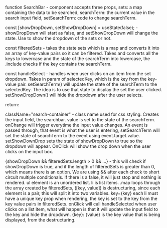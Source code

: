 function SearchBar - component accepts three props, sets: a map containing the data to be searched, searchTerm: the current value in the search input field, setSearchTerm: code to change searchTerm. 

const [showDropDown, setShowDropDown] = useState(false); - showDropDown will start as false, and setShowDropDown will change the state. Use to show the dropdown of the sets or not.

const filteredSets - takes the state sets which is a map and converts it into an array of key-value pairs so it can be filtered. Takes and converts all the keys to lowercase and the state of the searchTerm into lowercase, the .include checks if the key contains the searchTerm. 

const handleSelect - handles when user clicks on an item from the set dropdown. Takes in param of selectedKey, which is the key from the key-value pair. setSearchTerm() will update the state of the searchTerm to the selectedKey. The idea is to use that state to display the set the user clicked. setShowDropDown() will hide the dropdown after the user selects. 

return: 

className="search-container" - class name used for css styling. 
Creates the input field, the searchbar. 
value is set to the state of the searchTerm.
onChange will trigger everytime the input value changes. An event is passed through, that event is what the user is entering, setSearchTerm will set the state of searchTerm to the event using event.target.value. setShowDownDrop sets the state of showDropDown to true so the dropdown will appear. OnClick will show the drop down when the user clicks on the input box. 

{showDropDown && filteredSets.length > 0 && ...} - this will check if showDropDown is true, and if the length of filteredSets is greater than 0, which means there is an option. We are using && after each check to short circuit multiple conditionals. If there is a false, it will just stop and nothing is rendered. ul element is an unordered list. li is list items. .map loops through the array created by filteredSets, ([key, value]) is destructuring, since each element is a pair, this will split it into two variables. key={key} each li must have a unique key prop when rendering, the key is set to the key from the key value pairs in filteredSets. onClick will call handleSelected when user clicks on a list item, what will happen is that it will update the input field to the key and hide the dropdown. {key}: {value} is the key value that is being displayed, from the destructuring. 